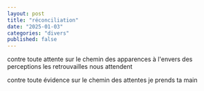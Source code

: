 ```yaml
---
layout: post
title: "réconciliation"
date: "2025-01-03"
categories: "divers"
published: false
---
```


contre toute attente
sur le chemin des apparences
à l'envers des perceptions
les retrouvailles nous attendent  

contre toute évidence
sur le chemin des attentes
je prends ta main  
